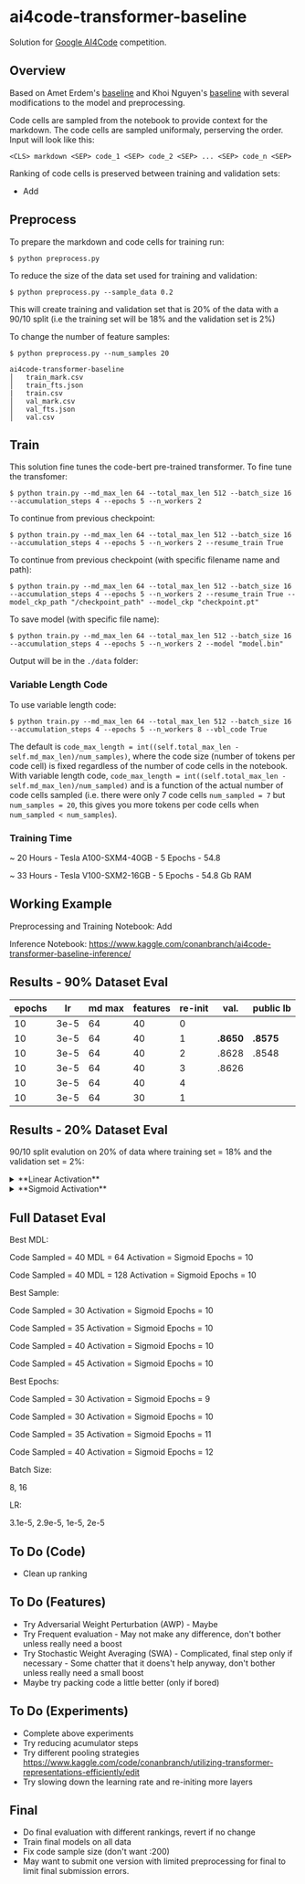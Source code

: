 # ai4code-transformer-baseline

Solution for [Google AI4Code](https://www.kaggle.com/competitions/AI4Code) competition.

## Overview
Based on Amet Erdem's [baseline](https://www.kaggle.com/code/aerdem4/ai4code-pytorch-distilbert-baseline) and Khoi Nguyen's [baseline](https://www.kaggle.com/code/suicaokhoailang/stronger-baseline-with-code-cells) with several modifications to the model and preprocessing. 

Code cells are sampled from the notebook to provide context for the markdown. The code cells are sampled uniformaly, perserving the order. Input will look like this: 

```<CLS> markdown <SEP> code_1 <SEP> code_2 <SEP> ... <SEP> code_n <SEP>```

Ranking of code cells is preserved between training and validation sets:

- Add

## Preprocess
To prepare the markdown and code cells for training run:

```$ python preprocess.py```

To reduce the size of the data set used for training and validation:

```$ python preprocess.py --sample_data 0.2```

This will create training and validation set that is 20% of the data with a 90/10 split (i.e the training set will be 18% and the validation set is 2%)

To change the number of feature samples:

```$ python preprocess.py --num_samples 20```

```
ai4code-transformer-baseline
│   train_mark.csv
│   train_fts.json   
|   train.csv
│   val_mark.csv
│   val_fts.json
│   val.csv
```

## Train

This solution fine tunes the code-bert pre-trained transformer. To fine tune the transfomer: 

```$ python train.py --md_max_len 64 --total_max_len 512 --batch_size 16 --accumulation_steps 4 --epochs 5 --n_workers 2```

To continue from previous checkpoint:

```$ python train.py --md_max_len 64 --total_max_len 512 --batch_size 16 --accumulation_steps 4 --epochs 5 --n_workers 2 --resume_train True```

To continue from previous checkpoint (with specific filename name and path):

```$ python train.py --md_max_len 64 --total_max_len 512 --batch_size 16 --accumulation_steps 4 --epochs 5 --n_workers 2 --resume_train True --model_ckp_path "/checkpoint_path" --model_ckp "checkpoint.pt"```

To save model (with specific file name):

```$ python train.py --md_max_len 64 --total_max_len 512 --batch_size 16 --accumulation_steps 4 --epochs 5 --n_workers 2 --model "model.bin"```

Output will be in the ```./data``` folder:

### Variable Length Code

To use variable length code:

```$ python train.py --md_max_len 64 --total_max_len 512 --batch_size 16 --accumulation_steps 4 --epochs 5 --n_workers 8 --vbl_code True```

The default is ```code_max_length = int((self.total_max_len - self.md_max_len)/num_samples)```, where the code size (number of tokens per code cell) is fixed regardless of the number of code cells in the notebook. With variable length code, ```code_max_length = int((self.total_max_len - self.md_max_len)/num_sampled)``` and is a function of the actual number of code cells sampled (i.e. there were only 7 code cells ```num_sampled = 7``` but ```num_samples = 20```, this gives you more tokens per code cells when ```num_sampled < num_samples```).

### Training Time

~ 20 Hours - Tesla A100-SXM4-40GB - 5 Epochs - 54.8

~ 33 Hours - Tesla V100-SXM2-16GB - 5 Epochs - 54.8 Gb RAM

## Working Example

Preprocessing and Training Notebook: Add

Inference Notebook: https://www.kaggle.com/conanbranch/ai4code-transformer-baseline-inference/

## Results - 90% Dataset Eval

| epochs | lr | md max | features | re-init | val. | public lb
| --- | --- | ---|  --- | ---|  --- | --- |
| 10 | 3e-5 | 64 | 40 | 0 | 	|  |
| 10 | 3e-5 | 64 | 40 | 1 | **.8650**	| **.8575** |
| 10 | 3e-5 | 64 | 40 | 2 | .8628	| .8548 |
| 10 | 3e-5 | 64 | 40 | 3 | .8626 |
| 10 | 3e-5 | 64 | 40 | 4 | |
| 10 | 3e-5 | 64 | 30 | 1 |	|  |

## Results - 20% Dataset Eval

90/10 split evalution on 20% of data where training set = 18% and the validation set = 2%:

<details>
  
  <summary>**Linear Activation**</summary>
  
  &nbsp;
  
| Code Cells <br> Sampled | MDL 64 <br> Val. | MDL 128 <br> Val. |
| --- | --- | --- | 
| 20 | .8323 | .8326  | 
| 40 | **.8385** | **.8394** |  
| 60 | .8377 | .8357 |  
| 80 | .8302 | .8248 |

| Code Cells <br> Sampled | FLC <br> Val. | VLC <br> Val. |
| --- | --- | --- |
| 20 | .8323 | .8318 |
| 40 | **.8385** | .8420 |   
| 60 | .8377 | **.8426**  |  
| 80 | .8302 | .8409 |  

Note: If VLC does better, consider testing re-init with it as well as the different MDL

Aside from the above, all below experiments are a sample of 40, a linear activation, and an MDL of 64

| Batch Size* |  Val. |
| --- | --- | 
| 8 | **.8385** | 
| 16 | **.8385** |    
| 32 | .8359 |   
| 64 | .8353 |  

\*depending on GPU availailibity 8, 16 (current) with V100 or lower, 32, 64 with A100

| Epochs |  Val. |
| --- | --- | 
| 3 | .8363 | 
| 5 | .8385 |    
| 7 | .8411 |   
| 10 | .8437 |  
| 15 | .8424 |  
| 20 | **.8445** |  

Very little gain from 10, but double the training time

| lr |  Val. |
| --- | --- | 
| 1e-5 | .8309 | 
| 3e-5 | .8385 |    
| 5e-5 | **.8428** | 

Does not help with larger training sizes. Performance appears to be a function of learning rate, epochs, and training set size

| weight <br> decay |  Val. |
| --- | --- | 
| .1 | **.8389** | 
| .01 | .8385 |    
| .001 | .8373 |  

| activation | BCE Val. | 
| --- | --- | 
| tanh | .8401 |
| sigmoid | **.8438** | 
| linear | .8385|

| # Re-Init | Val. | 
| --- | --- | 
| 0 | .8385 | 
| 1 | .8400 | 
| 2 | .8392 |   
| 4 | **.8401** |    
| 8 | .8206 | 

| eval |  FLC Val.\** | 
| --- | --- | 
| Code \<SEP\> | .8385 | 
| No Code \<SEP\> | .8372 | 
| No Code \<PAD\>* | .8391 | 
| No Code \<SEP\> and \<PAD\>* | **.8397**\** |

\*No pad between code, just after

\*\*Not sure if their is a real change
  
</details>  
 
<details>
  <summary>**Sigmoid Activation**</summary>
  
  &nbsp;

64 MD Size

| Code Cells <br> Sampled | FLC <br> Val. | VLC <br> Val. |
| --- | --- | --- |
| 30 |  | |
| 35 |  | |
| 40 |  | |
| 45 |  | |
| 50 |  | |  

128 MD Size

| Code Cells <br> Sampled | FLC <br> Val. | VLC <br> Val. |
| --- | --- | --- |
| 30 |  | |
| 35 |  | |
| 40 |  | |
| 45 |  | |
| 50 |  | |  

LWRD

| head lr | tail lr | Val. |
| --- | --- | --- |
| 2e-5 | 1e-5 | |
| 3e-5 | 1e-5 | |
| 3e-5 | 2e-5 | |
| 4e-5 | 1e-5 | |
| 4e-5 | 2e-5 | |
| 4e-5 | 3e-5 | |
| 5e-5 | 1e-5 | |
| 5e-5 | 2e-5 | |
| 5e-5 | 3e-5 | |
| 5e-5 | 4e-5 | |

| eval (code) |  Val.* |
| --- | --- | 
| Default | .8424 | 
| All |	.8396 | 
| Newlines |	**.8432**\* |
| Lower | .8421 |
| Tokens | .8430 |
| Comments | .8421 |

\*Does not appear to be any real change from default

| eval (md) |  Val.\* |
| --- | --- | 
| Default | .8424 | 
| All | .8361 | 
| Markdown|	.8384 |
| Special Characters | .8398 |
| Special Characters Except | .8423 |
| Tokens | .8418 |
| Lowercase | **.8436**\* |
| Extra | .8366 |
| URL | .8419 |

\*Does not appear to be any real change from default

| output | Val. |
| --- | --- | 
| lhs | **.8438** |
| mean pooling | .8394 |
| max pooling |  |
| mean max pooling |  |

| experimemt | Val. |
| --- | --- | 
| newlines | .8432 |
| newlines no sep and pad | **.8443** |
| no sep and pad | .8431 |
| normal | .8424 |

| weight <br> decay |  Val. |
| --- | --- |
| .2 | | 
| .1 | | 
| .01 | |    

| lr |  Val. |
| --- | --- | 
| 2e-5 | | 
| 3e-5 | |    
| 4e-5 | | 

| BS |  Val. |
| --- | --- | 
| 8 | | 
| 16 | |    
  
</details>    

## Full Dataset Eval

Best MDL:

Code Sampled = 40
MDL = 64
Activation = Sigmoid
Epochs = 10 

Code Sampled = 40
MDL = 128
Activation = Sigmoid
Epochs = 10 

Best Sample:

Code Sampled = 30
Activation = Sigmoid
Epochs = 10 

Code Sampled = 35
Activation = Sigmoid
Epochs = 10 

Code Sampled = 40
Activation = Sigmoid
Epochs = 10

Code Sampled = 45
Activation = Sigmoid
Epochs = 10

Best Epochs:

Code Sampled = 30
Activation = Sigmoid
Epochs = 9

Code Sampled = 30
Activation = Sigmoid
Epochs = 10 

Code Sampled = 35
Activation = Sigmoid
Epochs = 11 

Code Sampled = 40
Activation = Sigmoid
Epochs = 12

Batch Size:

8, 16

LR:

3.1e-5, 2.9e-5, 1e-5, 2e-5

## To Do (Code)
- Clean up ranking

## To Do (Features)

- Try Adversarial Weight Perturbation (AWP) - Maybe
- Try Frequent evaluation - May not make any difference, don't bother unless really need a boost
- Try Stochastic Weight Averaging (SWA) - Complicated, final step only if necessary - Some chatter that it doens't help anyway, don't bother unless really need a small boost
- Maybe try packing code a little better (only if bored)

## To Do (Experiments)
- Complete above experiments
- Try reducing acumulator steps
- Try different pooling strategies https://www.kaggle.com/code/conanbranch/utilizing-transformer-representations-efficiently/edit
- Try slowing down the learning rate and re-initing more layers

## Final

- Do final evaluation with different rankings, revert if no change
- Train final models on all data
- Fix code sample size (don't want :200)
- May want to submit one version with limited preprocessing for final to limit final submission errors.

